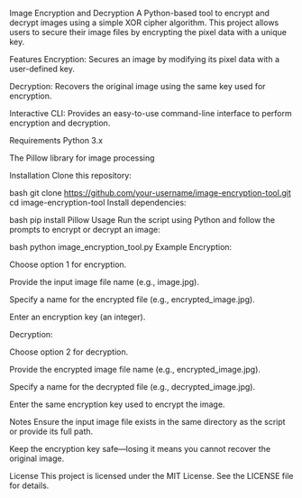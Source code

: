 Image Encryption and Decryption
A Python-based tool to encrypt and decrypt images using a simple XOR cipher algorithm. This project allows users to secure their image files by encrypting the pixel data with a unique key.

Features
Encryption: Secures an image by modifying its pixel data with a user-defined key.

Decryption: Recovers the original image using the same key used for encryption.

Interactive CLI: Provides an easy-to-use command-line interface to perform encryption and decryption.

Requirements
Python 3.x

The Pillow library for image processing

Installation
Clone this repository:

bash
git clone https://github.com/your-username/image-encryption-tool.git
cd image-encryption-tool
Install dependencies:

bash
pip install Pillow
Usage
Run the script using Python and follow the prompts to encrypt or decrypt an image:

bash
python image_encryption_tool.py
Example
Encryption:

Choose option 1 for encryption.

Provide the input image file name (e.g., image.jpg).

Specify a name for the encrypted file (e.g., encrypted_image.jpg).

Enter an encryption key (an integer).

Decryption:

Choose option 2 for decryption.

Provide the encrypted image file name (e.g., encrypted_image.jpg).

Specify a name for the decrypted file (e.g., decrypted_image.jpg).

Enter the same encryption key used to encrypt the image.

Notes
Ensure the input image file exists in the same directory as the script or provide its full path.

Keep the encryption key safe—losing it means you cannot recover the original image.

License
This project is licensed under the MIT License. See the LICENSE file for details.
